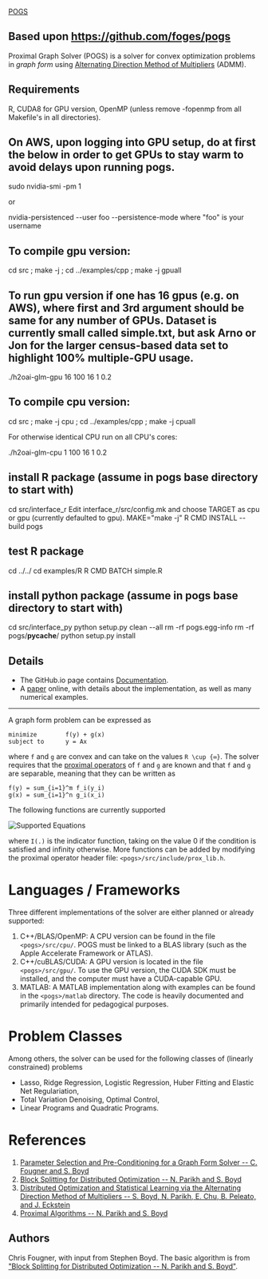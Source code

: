 [POGS](https://github.com/h2oai/pogs)

Based upon https://github.com/foges/pogs
-----

Proximal Graph Solver (POGS) is a solver for convex optimization problems in _graph form_ using [Alternating Direction Method of Multipliers](http://foges.github.io/pogs/ref/admm) (ADMM). 

Requirements
------
R, CUDA8 for GPU version, OpenMP (unless remove -fopenmp from all Makefile's in all directories).

On AWS, upon logging into GPU setup, do at first the below in order to get GPUs to stay warm to avoid delays upon running pogs.
------

sudo nvidia-smi -pm 1

or

nvidia-persistenced --user foo --persistence-mode
where "foo" is your username


To compile gpu version:
------

cd src ; make -j ; cd ../examples/cpp ; make -j gpuall

To run gpu version if one has 16 gpus (e.g. on AWS), where first and 3rd argument should be same for any number of GPUs.  Dataset is currently small called simple.txt, but ask Arno or Jon for the larger census-based data set to highlight 100% multiple-GPU usage.
------


./h2oai-glm-gpu 16 100 16 1 0.2

To compile cpu version:
------

cd src ; make -j cpu ; cd ../examples/cpp ; make -j cpuall

For otherwise identical CPU run on all CPU's cores:

./h2oai-glm-cpu 1 100 16 1 0.2


install R package (assume in pogs base directory to start with)
------
cd src/interface_r
Edit interface_r/src/config.mk and choose TARGET as cpu or gpu (currently defaulted to gpu).
MAKE="make -j" R CMD INSTALL --build pogs

test R package
------
cd ../../
cd examples/R
R CMD BATCH simple.R


install python package (assume in pogs base directory to start with)
-----
cd src/interface_py
python setup.py clean --all
rm -rf pogs.egg-info
rm -rf pogs/__pycache__/
python setup.py install



Details
-----------------------------------

- The GitHub.io page contains [Documentation](http://foges.github.io/pogs).
- A [paper](http://stanford.edu/~boyd/papers/pogs.html) online, with details about the implementation, as well as many numerical examples.


----
A graph form problem can be expressed as

```
minimize        f(y) + g(x)
subject to      y = Ax
```
where `f` and `g` are convex and can take on the values `R \cup {∞}`. The solver requires that the [proximal operators](http://foges.github.io/pogs/ref/admm) of `f` and `g` are known and that `f` and `g` are separable, meaning that they can be written as

```
f(y) = sum_{i=1}^m f_i(y_i)
g(x) = sum_{i=1}^n g_i(x_i)
```

The following functions are currently supported

![Supported Equations](https://github.com/foges/pogs/raw/master/img/eqs.png)

where `I(.)` is the indicator function, taking on the value 0 if the condition is satisfied and infinity otherwise. More functions can be added by modifying the proximal operator header file: `<pogs>/src/include/prox_lib.h`.


Languages / Frameworks
======================
Three different implementations of the solver are either planned or already supported:

  1. C++/BLAS/OpenMP: A CPU version can be found in the file `<pogs>/src/cpu/`. POGS must be linked to a BLAS library (such as the Apple Accelerate Framework or ATLAS).
  2. C++/cuBLAS/CUDA: A GPU version is located in the file `<pogs>/src/gpu/`. To use the GPU version, the CUDA SDK must be installed, and the computer must have a CUDA-capable GPU.
  3. MATLAB: A MATLAB implementation along with examples can be found in the `<pogs>/matlab` directory. The code is heavily documented and primarily intended for pedagogical purposes.


Problem Classes
===============

Among others, the solver can be used for the following classes of (linearly constrained) problems

  + Lasso, Ridge Regression, Logistic Regression, Huber Fitting and Elastic Net Regulariation,
  + Total Variation Denoising, Optimal Control,
  + Linear Programs and Quadratic Programs.


References
==========
1. [Parameter Selection and Pre-Conditioning for a Graph Form Solver -- C. Fougner and S. Boyd][pogs]
2. [Block Splitting for Distributed Optimization -- N. Parikh and S. Boyd][block_splitting]
3. [Distributed Optimization and Statistical Learning via the Alternating Direction Method of Multipliers -- S. Boyd, N. Parikh, E. Chu, B. Peleato, and J. Eckstein][admm_distr_stats]
4. [Proximal Algorithms -- N. Parikh and S. Boyd][prox_algs]


[pogs]: http://stanford.edu/~boyd/papers/pogs.html "Parameter Selection and Pre-Conditioning for a Graph Form Solver -- C. Fougner and S. Boyd"

[block_splitting]: http://www.stanford.edu/~boyd/papers/block_splitting.html "Block Splitting for Distributed Optimization -- N. Parikh and S. Boyd"

[admm_distr_stats]: http://www.stanford.edu/~boyd/papers/block_splitting.html "Distributed Optimization and Statistical Learning via the Alternating Direction Method of Multipliers -- S. Boyd, N. Parikh, E. Chu, B. Peleato, and J. Eckstein"

[prox_algs]: http://www.stanford.edu/~boyd/papers/prox_algs.html "Proximal Algorithms -- N. Parikh and S. Boyd"


Authors
------
Chris Fougner, with input from Stephen Boyd. The basic algorithm is from ["Block Splitting for Distributed Optimization -- N. Parikh and S. Boyd"][block_splitting].






